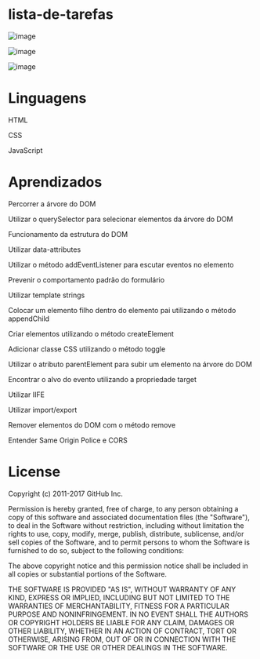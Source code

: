 
  
# lista-de-tarefas


![image](https://user-images.githubusercontent.com/104031152/224044092-d6198ad9-69e1-4545-b5cd-837a524c347e.png)

![image](https://user-images.githubusercontent.com/104031152/224044893-80d4eb4b-2c04-46ff-81f6-57dc92bb3424.png)

![image](https://user-images.githubusercontent.com/104031152/224045206-b41fdb55-df06-4a98-a366-ee29ebb410b5.png)


# Linguagens

HTML

CSS

JavaScript

# Aprendizados

Percorrer a árvore do DOM

Utilizar o querySelector para selecionar elementos da árvore do DOM

Funcionamento da estrutura do DOM

Utilizar data-attributes

Utilizar o método addEventListener para escutar eventos no elemento

Prevenir o comportamento padrão do formulário

Utilizar template strings

Colocar um elemento filho dentro do elemento pai utilizando o método appendChild

Criar elementos utilizando o método createElement

Adicionar classe CSS utilizando o método toggle

Utilizar o atributo parentElement para subir um elemento na árvore do DOM

Encontrar o alvo do evento utilizando a propriedade target

Utilizar IIFE

Utilizar import/export

Remover elementos do DOM com o método remove

Entender Same Origin Police e CORS


# License

Copyright (c) 2011-2017 GitHub Inc.

Permission is hereby granted, free of charge, to any person obtaining a copy of this software and associated documentation files (the "Software"), to deal in the Software without restriction, including without limitation the rights to use, copy, modify, merge, publish, distribute, sublicense, and/or sell copies of the Software, and to permit persons to whom the Software is furnished to do so, subject to the following conditions:

The above copyright notice and this permission notice shall be included in all copies or substantial portions of the Software.

THE SOFTWARE IS PROVIDED "AS IS", WITHOUT WARRANTY OF ANY KIND, EXPRESS OR IMPLIED, INCLUDING BUT NOT LIMITED TO THE WARRANTIES OF MERCHANTABILITY, FITNESS FOR A PARTICULAR PURPOSE AND NONINFRINGEMENT. IN NO EVENT SHALL THE AUTHORS OR COPYRIGHT HOLDERS BE LIABLE FOR ANY CLAIM, DAMAGES OR OTHER LIABILITY, WHETHER IN AN ACTION OF CONTRACT, TORT OR OTHERWISE, ARISING FROM, OUT OF OR IN CONNECTION WITH THE SOFTWARE OR THE USE OR OTHER DEALINGS IN THE SOFTWARE.
